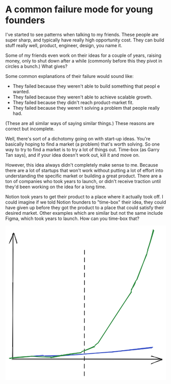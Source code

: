 # A common failure mode for young founders

I've started to see patterns when talking to my friends. These people are super sharp, and typically have really high opportunity cost. They can build stuff really well, product, engineer, design, you name it.

Some of my friends even work on their ideas for a couple of years, raising money, only to shut down after a while (commonly before this they pivot in circles a bunch.) What gives?

Some common explanations of their failure would sound like:

- They failed because they weren't able to build something that peopl e wanted.
- They failed because they weren't able to achieve scalable growth.
- They failed because they didn't reach product-market fit.
- They failed because they weren't solving a problem that people really had. 

(These are all similar ways of saying similar things.) These reasons are correct but incomplete. 

Well, there's sort of a dichotomy going on with start-up ideas. You're basically hoping to find a market (a problem) that's worth solving. So one way to try to find a market is to try a lot of things out. Time-box (as Garry Tan says), and if your idea doesn't work out, kill it and move on. 

However, this idea always didn't completely make sense to me. Because there are a lot of startups that won't work without putting a lot of effort into understanding the specific market or building a great product. There are a ton of companies who took years to launch, or didn't receive traction until they'd been working on the idea for a long time. 

Notion took years to get their product to a place where it actually took off. I could imagine if we told Notion founders to "time-box" their idea, they could have given up before they got the product to a place that could satisfy their desired market. Other examples which are similar but not the same include Figma, which took years to launch. How can you time-box that?

![](img/failure_mode/1.png)